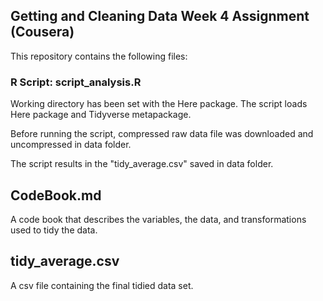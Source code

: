 ## Getting and Cleaning Data Week 4 Assignment (Cousera)

This repository contains the following files:

### R Script: script_analysis.R

Working directory has been set with the Here package.
The script loads Here package and Tidyverse metapackage.

Before running the script, compressed raw data file was downloaded and uncompressed in data folder.

The script results in the "tidy_average.csv" saved in data folder.

## CodeBook.md

A code book that describes the variables, the data, and transformations used to tidy the data.

## tidy_average.csv

A csv file containing the final tidied data set.
